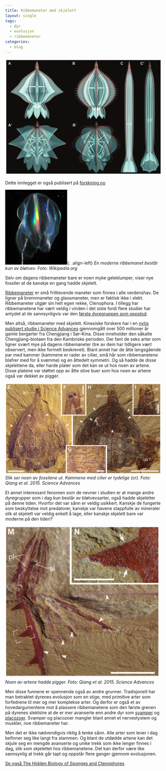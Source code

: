 ```yaml
---
title: Ribbemaneter med skjelett
layout: single
tags:
  - dyr
  - evolusjon
  - ribbemaneter
categories:
  - blog
---
```


![ribbemaneter med skjelett][1]

Dette innlegget er også publisert på [forskning.no](http://forskning.no/blogg/jon-brates-blogg/ribbemaneter-med-skjelett)

![svamp ribbemanet][2]{: .align-left} 
*En moderne ribbemanet består kun av bløtvev. Foto: Wikipedia.org*
	
Selv om dagens ribbemaneter bare er noen myke geleklumper, viser nye fossiler at de kanskje en gang hadde skjelett.

[Ribbemaneter](https://no.wikipedia.org/wiki/Ribbemaneter) er små frittlevende maneter som finnes i alle verdenshav. De ligner på brennmaneter og glassmaneter, men er faktisk ikke i slekt. Ribbemaneter utgjør sin helt egen rekke, Ctenophora. I tillegg har ribbemanetene har vært veldig i vinden i det siste fordi flere studier har antydet at de sannsynligvis var den [første dyregruppen som oppstod](http://forskning.no/content/var-forfaren-var-en-ribbemanet).

Men altså, ribbemaneter med skjelett. Kinesiske forskere har i en [nylig publisert studie i Science Advances](http://advances.sciencemag.org/content/1/6/e1500092) gjennomgått over 500 millioner år gamle bergarter fra Chengjiang i Sør-Kina. Disse inneholder den såkalte Chengjiang-biotaen fra den Kambriske perioden. Der fant de seks arter som ligner svært mye på dagens ribbemaneter (tre av dem har tidligere vært observert, men ikke formelt beskrevet). Blant annet har de åtte langsgående par med kammer (kammene er rader av cilier, små hår som ribbemanetene blafrer med for å svømme) og en åttedelt symmetri. Og så hadde de disse skjelettene da, eller harde plater som det kan se ut hos noen av artene. Disse platene var støttet opp av åtte stive buer som hos noen av artene også var dekket av pigger.  

![fossile ribbemaneter][3]
*Slik ser noen av fossilene ut. Kammene med cilier er tydelige (cr). Foto: Qiang et al. 2015. Science Advances*


Et annet interessant fenomen som de nevner i studien er at mange andre dyregrupper som i dag kun består av bløtvevsarter, også hadde skjeletter på denne tiden. Hvorfor det var sånn er veldig usikkert. Kanskje de fungerte som beskyttelse mot predatorer, kanskje var havene stappfulle av mineraler slik at skjelett var veldig enkelt å lage, eller kanskje skjelett bare var moderne på den tiden?

![fossile ribbemaneter][4]    
*Noen av artene hadde pigger. Foto: Qiang et al. 2015. Science Advances*

Men disse funnene er spennende også av andre grunner. Tradisjonelt har man betraktet dyrenes evolusjon som en stige, med primitive arter som forfedrene til mer og mer komplekse arter. Og derfor er også et av hovedargumentene mot å plassere ribbemanetene som den første grenen på dyrenes slektstre at de er mer avanserte enn andre dyr som [svamper](https://no.wikipedia.org/wiki/Svamper) og [placozoer](https://no.wikipedia.org/wiki/Placozoer). Svamper og placozoer mangler blant annet et nervestystem og muskler, noe ribbemaneter har.

Men det er ikke nødvendigvis riktig å tenke sånn. Alle arter som lever i dag befinner seg like langt fra stammen. Og blant de utdødde artene kan det skjule seg en mengde avanserte og unike trekk som ikke lenger finnes i dag, slik som skjelettet hos ribbemanetene. Det kan derfor være like sannsynlig at trekk går tapt og oppstår flere ganger gjennom evolusjonen.
  

[Se også The Hidden Biology of Sponges and Ctenophores](http://www.cell.com/trends/ecology-evolution/abstract/S0169-5347%2815%2900062-2)

[1]: /images/screen_shot_2015-07-19_at_21.56.32.png
[2]: /images/combjelly_wiki.jpg "En moderne ribbemanet består kun av bløtvev. Foto: Wikipedia.org"
[3]: /images/screen_shot_2015-07-18_at_18.51.27.png "Slik ser noen av fossilene ut. Kammene med cilier er tydelige (cr) Foto: Qiang et al. 2015. Science Advances"
[4]: /images/screen_shot_2015-07-19_at_21.52.29.png "Noen av artene hadde pigger. Foto: Qiang et al. 2015. Science Advances"
